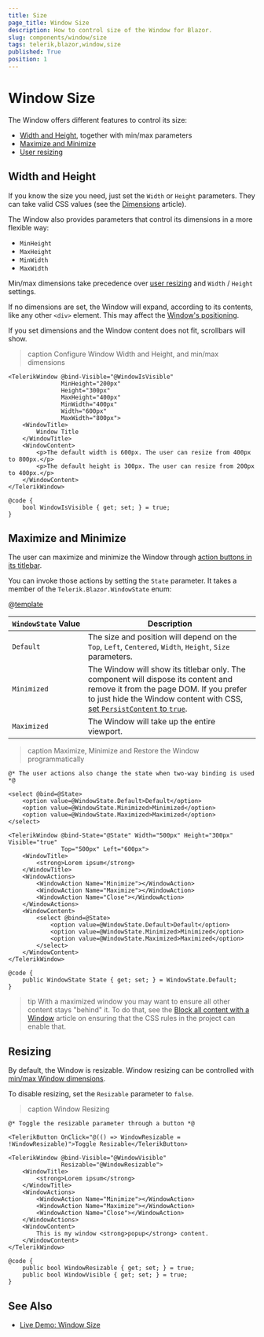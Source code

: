 ```yaml
---
title: Size
page_title: Window Size
description: How to control size of the Window for Blazor.
slug: components/window/size
tags: telerik,blazor,window,size
published: True
position: 1
---
```


# Window Size

The Window offers different features to control its size:

* [Width and Height](#width-and-height), together with min/max parameters
* [Maximize and Minimize](#maximize-and-minimize)
* [User resizing](#resizing)


## Width and Height

If you know the size you need, just set the `Width` or `Height` parameters. They can take valid CSS values (see the [Dimensions](slug:common-features/dimensions) article).

The Window also provides parameters that control its dimensions in a more flexible way:

* `MinHeight`
* `MaxHeight`
* `MinWidth`
* `MaxWidth`

Min/max dimensions take precedence over [user resizing](#resizing) and `Width` / `Height` settings.

If no dimensions are set, the Window will expand, according to its contents, like any other `<div>` element. This may affect the [Window's positioning](slug:components/window/position).

If you set dimensions and the Window content does not fit, scrollbars will show.

>caption Configure Window Width and Height, and min/max dimensions

````RAZOR
<TelerikWindow @bind-Visible="@WindowIsVisible"
               MinHeight="200px"
               Height="300px"
               MaxHeight="400px"
               MinWidth="400px"
               Width="600px"
               MaxWidth="800px">
    <WindowTitle>
        Window Title
    </WindowTitle>
    <WindowContent>
        <p>The default width is 600px. The user can resize from 400px to 800px.</p>
        <p>The default height is 300px. The user can resize from 200px to 400px.</p>
    </WindowContent>
</TelerikWindow>

@code {
    bool WindowIsVisible { get; set; } = true;
}
````

## Maximize and Minimize

The user can maximize and minimize the Window through [action buttons in its titlebar](slug:components/window/actions).

You can invoke those actions by setting the `State` parameter. It takes a member of the `Telerik.Blazor.WindowState` enum:

@[template](/_contentTemplates/common/parameters-table-styles.md#table-layout)

| `WindowState`&nbsp;Value | Description |
| --- | --- |
| `Default` | The size and position will depend on the `Top`, `Left`, `Centered`, `Width`, `Height`, `Size` parameters. |
| `Minimized` | The Window will show its titlebar only. The component will dispose its content and remove it from the page DOM. If you prefer to just hide the Window content with CSS, [set `PersistContent` to `true`](slug:window-overview#window-parameters). |
| `Maximized` | The Window will take up the entire viewport. |

>caption Maximize, Minimize and Restore the Window programmatically

````RAZOR
@* The user actions also change the state when two-way binding is used *@

<select @bind=@State>
    <option value=@WindowState.Default>Default</option>
    <option value=@WindowState.Minimized>Minimized</option>
    <option value=@WindowState.Maximized>Maximized</option>
</select>

<TelerikWindow @bind-State="@State" Width="500px" Height="300px" Visible="true"
               Top="500px" Left="600px">
    <WindowTitle>
        <strong>Lorem ipsum</strong>
    </WindowTitle>
    <WindowActions>
        <WindowAction Name="Minimize"></WindowAction>
        <WindowAction Name="Maximize"></WindowAction>
        <WindowAction Name="Close"></WindowAction>
    </WindowActions>
    <WindowContent>
        <select @bind=@State>
            <option value=@WindowState.Default>Default</option>
            <option value=@WindowState.Minimized>Minimized</option>
            <option value=@WindowState.Maximized>Maximized</option>
        </select>
    </WindowContent>
</TelerikWindow>

@code {
    public WindowState State { get; set; } = WindowState.Default;
}
````

>tip With a maximized window you may want to ensure all other content stays "behind" it. To do that, see the [Block all content with a Window](slug:window-kb-block-all-content) article on ensuring that the CSS rules in the project can enable that.


## Resizing

By default, the Window is resizable. Window resizing can be controlled with [min/max Window dimensions](#width-and-height).

To disable resizing, set the `Resizable` parameter to `false`.

>caption Window Resizing

````RAZOR
@* Toggle the resizable parameter through a button *@

<TelerikButton OnClick="@(() => WindowResizable = !WindowResizable)">Toggle Resizable</TelerikButton>

<TelerikWindow @bind-Visible="@WindowVisible"
               Resizable="@WindowResizable">
    <WindowTitle>
        <strong>Lorem ipsum</strong>
    </WindowTitle>
    <WindowActions>
        <WindowAction Name="Minimize"></WindowAction>
        <WindowAction Name="Maximize"></WindowAction>
        <WindowAction Name="Close"></WindowAction>
    </WindowActions>
    <WindowContent>
        This is my window <strong>popup</strong> content.
    </WindowContent>
</TelerikWindow>

@code {
    public bool WindowResizable { get; set; } = true;
    public bool WindowVisible { get; set; } = true;
}
````


## See Also

* [Live Demo: Window Size](https://demos.telerik.com/blazor-ui/window/dimensions)

